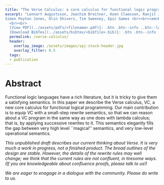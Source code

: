 ```yaml
---
title: "The Verse Calculus: a core calculus for functional logic programming"
excerpt: "Lennart Augustsson, Joachim Breitner, Koen Claessen, Ranjit Jhala,
Simon Peyton Jones, Olin Shivers, Tim Sweeney, Epic Games <br><br><em>Draft, not a finished work</em>
  <br><br>
  [View PDF](../assets/pdfs/<filename>.pdf){: .btn .btn--info ..btn--large}
  [Download BibTex](../assets/bibtex/<bibfile>.bib){: .btn .btn--info ..btn--large}"
  permalink: /verse-calculus/
  header:
    overlay_image: /assets/images/spj-stock-header.jpg
    overlay_filter: 0.5
  tags:
  - publication
---
```


# Abstract
<!-- this H1 (denoted by the single octothorpe before the word 'Abstract') should remain unchanged. -->
  <!-- Note: Make sure to enter at least twice to create seperate lines for the page. -->
  Functional logic languages have a rich literature, but it is tricky
  to give them a satisfying semantics.  In this paper we describe the
  Verse calculus, VC, a new core calculus for functional
  logical programming. Our main contribution is to equip VC with a
  small-step rewrite semantics, so that we can reason
  about a VC program in the same way as one does with lambda
  calculus; that is, by applying successive rewrites to it.
  This semantics elegantly fills the gap between very high level
  ``magical'' semantics, and very low-level operational semantics.

*This unpublished draft describes our current thinking about Verse.   It is very much a work in progress, not a finished product.  The broad outlines of the design are stable.  However, the details of the rewrite rules may well change; we think that the current rules are not  confluent, in tiresome ways.  (If you are knowledgeable about confluence proofs, please talk to us!)*

*We are eager to enagage in a dialogue with the community.  Please do write to us.*

